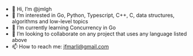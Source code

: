 - 👋 Hi, I’m @jmlgh
- 👀 I’m interested in Go, Python, Typescript, C++, C, data structures, algorithms and low-level topics
- 🌱 I’m currently learning Concurrency in Go
- 💞️ I’m looking to collaborate on any project that uses any language listed above
- 📫 How to reach me: jfmarli@gmail.com

<!---
jmlgh/jmlgh is a ✨ special ✨ repository because its `README.md` (this file) appears on your GitHub profile.
You can click the Preview link to take a look at your changes.
--->
